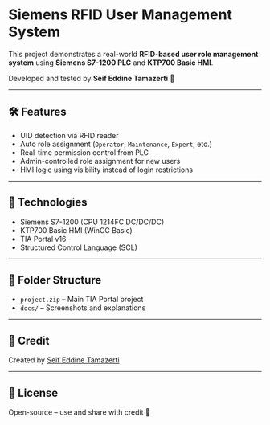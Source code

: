 # Siemens RFID User Management System

This project demonstrates a real-world **RFID-based user role management system** using **Siemens S7-1200 PLC** and **KTP700 Basic HMI**.

Developed and tested by **Seif Eddine Tamazerti** 🎯

---

## 🛠️ Features
- UID detection via RFID reader
- Auto role assignment (`Operator`, `Maintenance`, `Expert`, etc.)
- Real-time permission control from PLC
- Admin-controlled role assignment for new users
- HMI logic using visibility instead of login restrictions

---

## 💾 Technologies
- Siemens S7-1200 (CPU 1214FC DC/DC/DC)
- KTP700 Basic HMI (WinCC Basic)
- TIA Portal v16
- Structured Control Language (SCL)

---

## 📂 Folder Structure

- `project.zip` – Main TIA Portal project
- `docs/` – Screenshots and explanations

---

## 🙌 Credit

Created by [Seif Eddine Tamazerti](https://www.linkedin.com/in/seif-tamazerti)

---

## 📜 License

Open-source – use and share with credit 🙏
